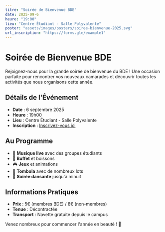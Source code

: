 ```yaml
---
titre: "Soirée de Bienvenue BDE"
date: 2025-09-6
heure: "19:00"
lieu: "Centre Étudiant - Salle Polyvalente"
poster: "assets/images/posters/soiree-bienvenue-2025.svg"
url_inscription: "https://forms.gle/example1"
---
```


# Soirée de Bienvenue BDE

Rejoignez-nous pour la grande soirée de bienvenue du BDE ! Une occasion parfaite pour rencontrer vos nouveaux camarades et découvrir toutes les activités que nous organisons cette année.

## Détails de l'Événement
- **Date** : 6 septembre 2025
- **Heure** : 19h00
- **Lieu** : Centre Étudiant - Salle Polyvalente
- **Inscription** : [Inscrivez-vous ici](https://forms.gle/example1)

## Au Programme
- 🎵 **Musique live** avec des groupes étudiants
- 🍕 **Buffet** et boissons
- 🎮 **Jeux** et animations
- 🎁 **Tombola** avec de nombreux lots
- 💃 **Soirée dansante** jusqu'à minuit

## Informations Pratiques
- **Prix** : 5€ (membres BDE) / 8€ (non-membres)
- **Tenue** : Décontractée
- **Transport** : Navette gratuite depuis le campus

Venez nombreux pour commencer l'année en beauté ! 🎉
